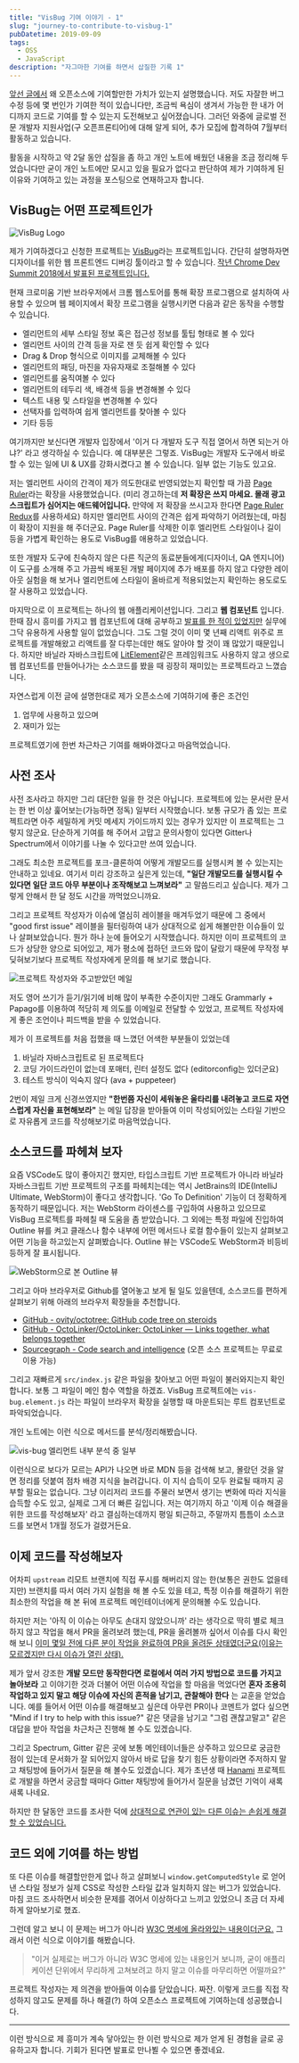 ```yaml
---
title: "VisBug 기여 이야기 - 1"
slug: "journey-to-contribute-to-visbug-1"
pubDatetime: 2019-09-09
tags:
  - OSS
  - JavaScript
description: "자그마한 기여를 하면서 삽질한 기록 1"
---
```


[앞선 글에서](https://rinae.dev/posts/how-to-contribute-oss) 왜 오픈소스에 기여할만한 가치가 있는지 설명했습니다. 저도 자잘한 버그 수정 등에 몇 번인가 기여한 적이 있습니다만, 조금씩 욕심이 생겨서 가능한 한 내가 어디까지 코드로 기여를 할 수 있는지 도전해보고 싶어졌습니다. 그러던 와중에 글로벌 전문 개발자 지원사업(구 오픈프론티어)에 대해 알게 되어, 추가 모집에 합격하여 7월부터 활동하고 있습니다.

활동을 시작하고 약 2달 동안 삽질을 좀 하고 개인 노트에 배웠던 내용을 조금 정리해 두었습니다만 굳이 개인 노트에만 모시고 있을 필요가 없다고 판단하여 제가 기여하게 된 이유와 기여하고 있는 과정을 포스팅으로 연재하고자 합니다.

## VisBug는 어떤 프로젝트인가

![VisBug Logo](https://cl.ly/55a33f3eef7d/visbug.png)

제가 기여하겠다고 신청한 프로젝트는 [VisBug](https://github.com/GoogleChromeLabs/ProjectVisBug)라는 프로젝트입니다. 간단히 설명하자면 디자이너를 위한 웹 프론트엔드 디버깅 툴이라고 할 수 있습니다. [작년 Chrome Dev Summit 2018에서 발표된 프로젝트입니다.](https://blog.chromium.org/2018/11/chrome-dev-summit-2018-building-faster.html)

현재 크로미움 기반 브라우저에서 크롬 웹스토어를 통해 확장 프로그램으로 설치하여 사용할 수 있으며 웹 페이지에서 확장 프로그램을 실행시키면 다음과 같은 동작을 수행할 수 있습니다.

- 엘리먼트의 세부 스타일 정보 혹은 접근성 정보를 툴팁 형태로 볼 수 있다
- 엘리먼트 사이의 간격 등을 자로 잰 듯 쉽게 확인할 수 있다
- Drag & Drop 형식으로 이미지를 교체해볼 수 있다
- 엘리먼트의 패딩, 마진을 자유자재로 조절해볼 수 있다
- 엘리먼트를 움직여볼 수 있다
- 엘리먼트의 테두리 색, 배경색 등을 변경해볼 수 있다
- 텍스트 내용 및 스타일을 변경해볼 수 있다
- 선택자를 입력하여 쉽게 엘리먼트를 찾아볼 수 있다
- 기타 등등

여기까지만 보신다면 개발자 입장에서 '이거 다 개발자 도구 직접 열어서 하면 되는거 아냐?' 라고 생각하실 수 있습니다. 예 대부분은 그렇죠. VisBug는 개발자 도구에서 바로 할 수 있는 일에 UI & UX를 강화시켰다고 볼 수 있습니다. 일부 없는 기능도 있고요.

저는 엘리먼트 사이의 간격이 제가 의도한대로 반영되었는지 확인할 때 가끔 [Page Ruler](https://chrome.google.com/webstore/detail/page-ruler/emliamioobfffbgcfdchabfibonehkme?hl=en)라는 확장을 사용했었습니다. (미리 경고하는데 **저 확장은 쓰지 마세요. 몰래 광고 스크립트가 심어지는 애드웨어입니다.** 만약에 저 확장을 쓰시고자 한다면 [Page Ruler Redux](https://chrome.google.com/webstore/detail/page-ruler-redux/giejhjebcalaheckengmchjekofhhmal?hl=en)를 사용하세요) 하지만 엘리먼트 사이의 간격은 쉽게 파악하기 어려웠는데, 마침 이 확장이 지원을 해 주더군요. Page Ruler를 삭제한 이후 엘리먼트 스타일이나 길이 등을 가볍게 확인하는 용도로 VisBug를 애용하고 있었습니다.

또한 개발자 도구에 친숙하지 않은 다른 직군의 동료분들에게(디자이너, QA 엔지니어) 이 도구를 소개해 주고 가끔씩 배포된 개발 페이지에 추가 배포를 하지 않고 다양한 레이아웃 실험을 해 보거나 엘리먼트에 스타일이 올바르게 적용되었는지 확인하는 용도로도 잘 사용하고 있었습니다.

마지막으로 이 프로젝트는 하나의 웹 애플리케이션입니다. 그리고 **웹 컴포넌트** 입니다. 한때 잠시 흥미를 가지고 웹 컴포넌트에 대해 공부하고 [발표를 한 적이 있었지만](https://youtu.be/qfp6AGcVnDQ) 실무에 그닥 유용하게 사용할 일이 없었습니다. 그도 그럴 것이 이미 몇 년째 리액트 위주로 프로젝트를 개발해왔고 리액트를 잘 다루는데만 해도 알아야 할 것이 꽤 많았기 때문입니다. 하지만 바닐라 자바스크립트에 [LitElement](https://lit-element.polymer-project.org)같은 프레임워크도 사용하지 않고 생으로 웹 컴포넌트를 만들어나가는 소스코드를 봤을 때 굉장히 재미있는 프로젝트라고 느꼈습니다.

자연스럽게 이전 글에 설명한대로 제가 오픈소스에 기여하기에 좋은 조건인

1. 업무에 사용하고 있으며
2. 재미가 있는

프로젝트였기에 한번 차근차근 기여를 해봐야겠다고 마음먹었습니다.

## 사전 조사

사전 조사라고 하지만 그리 대단한 일을 한 것은 아닙니다. 프로젝트에 있는 문서란 문서는 한 번 이상 훑어보는(가능하면 정독) 일부터 시작했습니다. 보통 규모가 좀 있는 프로젝트라면 아주 세밀하게 커밋 메세지 가이드까지 있는 경우가 있지만 이 프로젝트는 그렇지 않군요. 단순하게 기여를 해 주어서 고맙고 문의사항이 있다면 Gitter나 Spectrum에서 이야기를 나눌 수 있다고만 쓰여 있습니다.

그래도 최소한 프로젝트를 포크-클론하여 어떻게 개발모드를 실행시켜 볼 수 있는지는 안내하고 있네요. 여기서 미리 강조하고 싶은게 있는데, **"일단 개발모드를 실행시킬 수 있다면 일단 코드 아무 부분이나 조작해보고 느껴보라"** 고 말씀드리고 싶습니다. 제가 그렇게 안해서 한 달 정도 시간을 까먹었으니까요.

그리고 프로젝트 작성자가 이슈에 열심히 레이블을 매겨두었기 때문에 그 중에서 "good first issue" 레이블을 필터링하여 내가 상대적으로 쉽게 해볼만한 이슈들이 있나 살펴보았습니다. 뭔가 하나 눈에 들어오기 시작했습니다. 하지만 이미 프로젝트의 코드가 상당한 양으로 되어있고, 제가 평소에 접하던 코드와 많이 달랐기 때문에 무작정 부딪혀보기보다 프로젝트 작성자에게 문의를 해 보기로 했습니다.

![프로젝트 작성자와 주고받았던 메일](@assets/images/2019-09-09_02.png)

저도 영어 쓰기가 듣기/읽기에 비해 많이 부족한 수준이지만 그래도 Grammarly + Papago를 이용하여 적당히 제 의도를 이메일로 전달할 수 있었고, 프로젝트 작성자에게 좋은 조언이나 피드백을 받을 수 있었습니다.

제가 이 프로젝트를 처음 접했을 때 느꼈던 어색한 부분들이 있었는데

1. 바닐라 자바스크립트로 된 프로젝트다
2. 코딩 가이드라인이 없는데 포매터, 린터 설정도 없다 (editorconfig는 있더군요)
3. 테스트 방식이 익숙지 않다 (ava + puppeteer)

2번이 제일 크게 신경쓰였지만 **"한번쯤 자신이 세워놓은 울타리를 내려놓고 코드로 자연스럽게 자신을 표현해보라"** 는 메일 답장을 받아들여 이미 작성되어있는 스타일 기반으로 자유롭게 코드를 작성해보기로 마음먹었습니다.

## 소스코드를 파헤쳐 보자

요즘 VSCode도 많이 좋아지긴 했지만, 타입스크립트 기반 프로젝트가 아니라 바닐라 자바스크립트 기반 프로젝트의 구조를 파헤치는데는 역시 JetBrains의 IDE(IntelliJ Ultimate, WebStorm)이 좋다고 생각합니다. 'Go To Definition' 기능이 더 정확하게 동작하기 때문입니다. 저는 WebStorm 라이센스를 구입하여 사용하고 있으므로 VisBug 프로젝트를 파헤칠 때 도움을 좀 받았습니다. 그 외에는 특정 파일에 진입하여 Outline 뷰를 켜고 클래스나 함수 내부에 어떤 메서드나 로컬 함수들이 있는지 살펴보고 어떤 기능을 하고있는지 살펴봤습니다. Outline 뷰는 VSCode도 WebStorm과 비등비등하게 잘 표시됩니다.

![WebStorm으로 본 Outline 뷰](@assets/images/2019-09-09_03.png)

그리고 아마 브라우저로 Github를 열어놓고 보게 될 일도 있을텐데, 소스코드를 편하게 살펴보기 위해 아래의 브라우저 확장들을 추천합니다.

- [GitHub - ovity/octotree: GitHub code tree on steroids](https://github.com/ovity/octotree)
- [GitHub - OctoLinker/OctoLinker: OctoLinker — Links together, what belongs together](https://github.com/OctoLinker/OctoLinker)
- [Sourcegraph - Code search and intelligence](https://sourcegraph.com/) (오픈 소스 프로젝트는 무료로 이용 가능)

그리고 재빠르게 `src/index.js` 같은 파일을 찾아보고 어떤 파일이 불러와지는지 확인합니다. 보통 그 파일이 메인 함수 역할을 하겠죠. VisBug 프로젝트에는 `vis-bug.element.js` 라는 파일이 브라우저 확장을 실행할 때 마운트되는 루트 컴포넌트로 파악되었습니다.

개인 노트에는 이런 식으로 메서드를 분석/정리해봤습니다.

![vis-bug 엘리먼트 내부 분석 중 일부](@assets/images/2019-09-09_04.png)

이런식으로 보다가 모르는 API가 나오면 바로 MDN 등을 검색해 보고, 몰랐던 것을 알면 정리를 덧붙여 점차 배경 지식을 늘려갑니다. 이 지식 습득이 모두 완료될 때까지 공부할 필요는 없습니다. 그냥 이리저리 코드를 주물러 보면서 생기는 변화에 따라 지식을 습득할 수도 있고, 실제로 그게 더 빠른 길입니다. 저는 여기까지 하고 '이제 이슈 해결을 위한 코드를 작성해보자' 라고 결심하는데까지 평일 퇴근하고, 주말까지 틈틈이 소스코드를 보면서 1개월 정도가 걸렸거든요.

## 이제 코드를 작성해보자

어차피 `upstream` 리모트 브랜치에 직접 푸시를 해버리지 않는 한(보통은 권한도 없을테지만) 브랜치를 따서 여러 가지 실험을 해 볼 수도 있을 테고, 특정 이슈를 해결하기 위한 최소한의 작업을 해 본 뒤에 프로젝트 메인테이너에게 문의해볼 수도 있습니다.

하지만 저는 '아직 이 이슈는 아무도 손대지 않았으니까' 라는 생각으로 딱히 별로 체크하지 않고 작업을 해서 PR을 올려보려 했는데, PR을 올려볼까 싶어서 이슈를 다시 확인해 보니 [이미 몇일 전에 다른 분이 작업을 완료하여 PR을 올려둔 상태였더군요(이유는 모르겠지만 다시 이슈가 열린 상태).](https://github.com/GoogleChromeLabs/ProjectVisBug/issues/36)

제가 앞서 강조한 **개발 모드만 동작한다면 로컬에서 여러 가지 방법으로 코드를 가지고 놀아보라** 고 이야기한 것과 더불어 어떤 이슈에 작업을 할 마음을 먹었다면 **혼자 조용히 작업하고 있지 말고 해당 이슈에 자신의 흔적을 남기고, 관찰해야 한다** 는 교훈을 얻었습니다. 예를 들어서 어떤 이슈를 해결해보고 싶은데 아무런 PR이나 코멘트가 없다 싶으면 "Mind if I try to help with this issue?" 같은 댓글을 남기고 "그럼 괜찮고말고" 같은 대답을 받아 작업을 차근차근 진행해 볼 수도 있겠습니다.

그리고 Spectrum, Gitter 같은 곳에 보통 메인테이너들은 상주하고 있으므로 궁금한 점이 있는데 문서화가 잘 되어있지 않아서 바로 답을 찾기 힘든 상황이라면 주저하지 말고 채팅방에 들어가서 질문을 해 볼수도 있겠습니다. 제가 초년생 때 [Hanami](https://hanamirb.org/) 프로젝트로 개발을 하면서 궁금할 때마다 Gitter 채팅방에 들어가서 질문을 남겼던 기억이 새록새록 나네요.

하지만 한 달동안 코드를 조사한 덕에 [상대적으로 연관이 있는 다른 이슈는 손쉽게 해결할 수 있었습니다.](https://github.com/GoogleChromeLabs/ProjectVisBug/pull/378)

## 코드 외에 기여를 하는 방법

또 다른 이슈를 해결할만한게 없나 하고 살펴보니 `window.getComputedStyle` 로 얻어낸 스타일 정보가 실제 CSS로 작성한 스타일 값과 일치하지 않는 버그가 있었습니다. 마침 코드 조사하면서 비슷한 문제를 겪어서 이상하다고 느끼고 있었으니 조금 더 자세하게 알아보기로 했죠.

그런데 알고 보니 이 문제는 버그가 아니라 [W3C 명세에 올라와있는 내용이더군요.](https://www.w3.org/TR/css-display-3/#transformations) 그래서 이런 식으로 이야기를 해봤습니다.

> "이거 실제로는 버그가 아니라 W3C 명세에 있는 내용인거 보니까, 굳이 애플리케이션 단위에서 무리하게 고쳐보려고 하지 말고 이슈를 마무리하면 어떨까요?"

프로젝트 작성자는 제 의견을 받아들여 이슈를 닫았습니다. 짜잔. 이렇게 코드를 직접 작성하지 않고도 문제를 하나 해결(?) 하여 오픈소스 프로젝트에 기여하는데 성공했습니다.

---

이런 방식으로 제 흥미가 계속 닿아있는 한 이런 방식으로 제가 얻게 된 경험을 글로 공유하고자 합니다. 기회가 된다면 발표로 만나뵐 수 있으면 좋겠네요.
